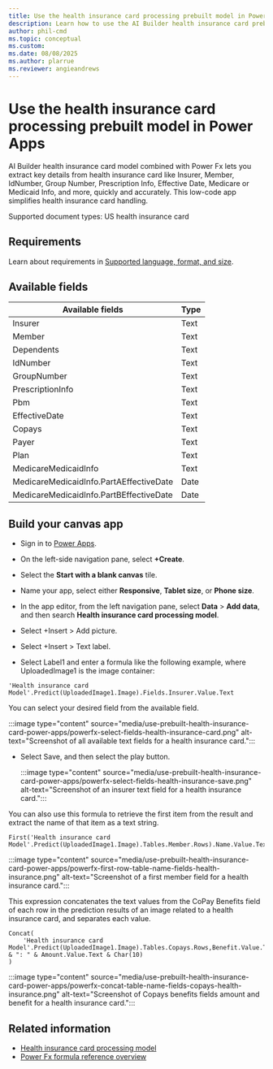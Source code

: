 ```yaml
---
title: Use the health insurance card processing prebuilt model in Power Apps
description: Learn how to use the AI Builder health insurance card prebuilt model in Power Apps.
author: phil-cmd
ms.topic: conceptual
ms.custom: 
ms.date: 08/08/2025
ms.author: plarrue
ms.reviewer: angieandrews
---
```


# Use the health insurance card processing prebuilt model in Power Apps

AI Builder health insurance card model combined with Power Fx lets you extract key details from health insurance card like Insurer, Member, IdNumber, Group Number, Prescription Info, Effective Date, Medicare or Medicaid Info, and more, quickly and accurately. This low-code app simplifies health insurance card handling.

Supported document types: US health insurance card

## Requirements

Learn about requirements in [Supported language, format, and size](prebuilt-health-insurance-card.md#supported-language-format-and-size).

## Available fields

|Available fields|	Type|
|-----------------|-----|
|Insurer|Text|
|Member|Text|
|Dependents|Text|
|IdNumber|Text|
|GroupNumber|Text|
|PrescriptionInfo|Text|
|Pbm|Text|
|EffectiveDate|Text|
|Copays|Text|
|Payer|Text|
|Plan|Text|
|MedicareMedicaidInfo|Text|
|MedicareMedicaidInfo.PartAEffectiveDate|Date|
|MedicareMedicaidInfo.PartBEffectiveDate	|Date|

## Build your canvas app

- Sign in to [Power Apps](https://make.powerapps.com/).

- On the left-side navigation pane, select **+Create**.

- Select the **Start with a blank canvas** tile.

- Name your app, select either **Responsive**, **Tablet size**, or **Phone size**.

- In the app editor, from the left navigation pane, select **Data** > **Add data**, and then search **Health insurance card processing model**.

- Select +Insert > Add picture.

- Select +Insert > Text label.

- Select Label1 and enter a formula like the following example, where UploadedImage1 is the image container:

 ```power-fx
'Health insurance card Model'.Predict(UploadedImage1.Image).Fields.Insurer.Value.Text
```
You can select your desired field from the available field.

:::image type="content" source="media/use-prebuilt-health-insurance-card-power-apps/powerfx-select-fields-health-insurance-card.png" alt-text="Screenshot of all available text fields for a health insurance card.":::

-  Select Save, and then select the play button.

    :::image type="content" source="media/use-prebuilt-health-insurance-card-power-apps/powerfx-select-fields-health-insurance-save.png" alt-text="Screenshot of an insurer text field for a health insurance card.":::

You can also use this formula to retrieve the first item from the result and extract the name of that item as a text string.

```power-fx
First('Health insurance card Model'.Predict(UploadedImage1.Image).Tables.Member.Rows).Name.Value.Text
```

:::image type="content" source="media/use-prebuilt-health-insurance-card-power-apps/powerfx-first-row-table-name-fields-health-insurance.png" alt-text="Screenshot of a first member field for a health insurance card.":::

This expression concatenates the text values from the CoPay Benefits field of each row in the prediction results of an image related to a health insurance card, and separates each value.

```power-fx
Concat(
    'Health insurance card Model'.Predict(UploadedImage1.Image).Tables.Copays.Rows,Benefit.Value.Text & ": " & Amount.Value.Text & Char(10)
)
```

:::image type="content" source="media/use-prebuilt-health-insurance-card-power-apps/powerfx-concat-table-name-fields-copays-health-insurance.png" alt-text="Screenshot of Copays benefits fields amount and benefit for a health insurance card.":::

## Related information

- [Health insurance card processing model](prebuilt-health-insurance-card-model.md)
- [Power Fx formula reference overview](/power-platform/power-fx/formula-reference-overview)